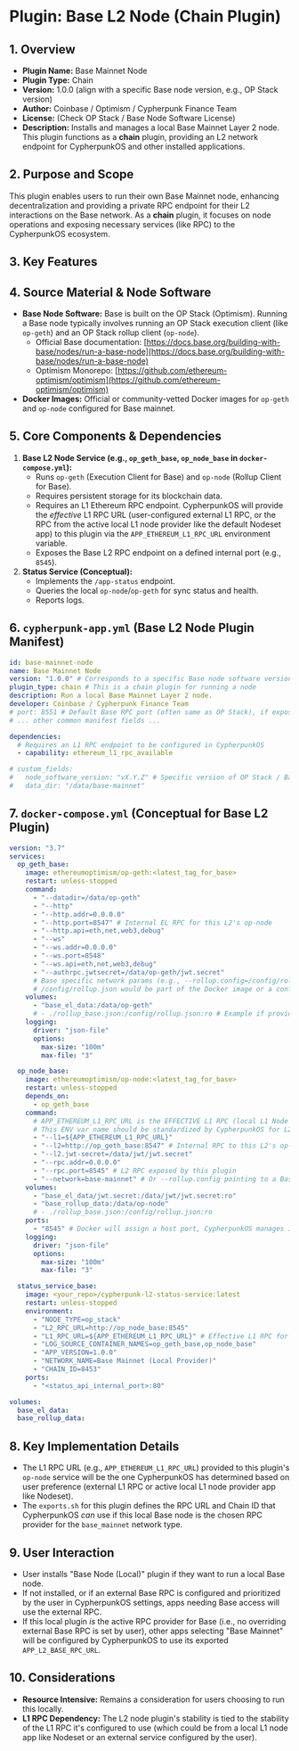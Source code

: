 # Plugin: Base L2 Node (Chain Plugin)

## 1. Overview

- **Plugin Name:** Base Mainnet Node
- **Plugin Type:** Chain
- **Version:** 1.0.0 (align with a specific Base node version, e.g., OP Stack version)
- **Author:** Coinbase / Optimism / Cypherpunk Finance Team
- **License:** (Check OP Stack / Base Node Software License)
- **Description:** Installs and manages a local Base Mainnet Layer 2 node. This plugin functions as a **chain** plugin, providing an L2 network endpoint for CypherpunkOS and other installed applications.

## 2. Purpose and Scope

This plugin enables users to run their own Base Mainnet node, enhancing decentralization and providing a private RPC endpoint for their L2 interactions on the Base network. As a **chain** plugin, it focuses on node operations and exposing necessary services (like RPC) to the CypherpunkOS ecosystem.

## 3. Key Features

## 4. Source Material & Node Software

*   **Base Node Software:** Base is built on the OP Stack (Optimism). Running a Base node typically involves running an OP Stack execution client (like `op-geth`) and an OP Stack rollup client (`op-node`).
    *   Official Base documentation: [https://docs.base.org/building-with-base/nodes/run-a-base-node](https://docs.base.org/building-with-base/nodes/run-a-base-node)
    *   Optimism Monorepo: [https://github.com/ethereum-optimism/optimism](https://github.com/ethereum-optimism/optimism)
*   **Docker Images:** Official or community-vetted Docker images for `op-geth` and `op-node` configured for Base mainnet.

## 5. Core Components & Dependencies

1.  **Base L2 Node Service (e.g., `op_geth_base`, `op_node_base` in `docker-compose.yml`):**
    *   Runs `op-geth` (Execution Client for Base) and `op-node` (Rollup Client for Base).
    *   Requires persistent storage for its blockchain data.
    *   Requires an L1 Ethereum RPC endpoint. CypherpunkOS will provide the *effective* L1 RPC URL (user-configured external L1 RPC, or the RPC from the active local L1 node provider like the default Nodeset app) to this plugin via the `APP_ETHEREUM_L1_RPC_URL` environment variable.
    *   Exposes the Base L2 RPC endpoint on a defined internal port (e.g., `8545`).
2.  **Status Service (Conceptual):**
    *   Implements the `/app-status` endpoint.
    *   Queries the local `op-node`/`op-geth` for sync status and health.
    *   Reports logs.

## 6. `cypherpunk-app.yml` (Base L2 Node Plugin Manifest)

```yaml
id: base-mainnet-node
name: Base Mainnet Node
version: "1.0.0" # Corresponds to a specific Base node software version bundle
plugin_type: chain # This is a chain plugin for running a node
description: Run a local Base Mainnet Layer 2 node.
developer: Coinbase / Cypherpunk Finance Team
# port: 8551 # Default Base RPC port (often same as OP Stack), if exposed by this plugin
# ... other common manifest fields ...

dependencies:
  # Requires an L1 RPC endpoint to be configured in CypherpunkOS
  - capability: ethereum_l1_rpc_available

# custom_fields:
#   node_software_version: "vX.Y.Z" # Specific version of OP Stack / Base node software
#   data_dir: "/data/base-mainnet"
```

## 7. `docker-compose.yml` (Conceptual for Base L2 Plugin)

```yaml
version: "3.7"
services:
  op_geth_base:
    image: ethereumoptimism/op-geth:<latest_tag_for_base>
    restart: unless-stopped
    command:
      - "--datadir=/data/op-geth"
      - "--http"
      - "--http.addr=0.0.0.0"
      - "--http.port=8547" # Internal EL RPC for this L2's op-node
      - "--http.api=eth,net,web3,debug"
      - "--ws"
      - "--ws.addr=0.0.0.0"
      - "--ws.port=8548"
      - "--ws.api=eth,net,web3,debug"
      - "--authrpc.jwtsecret=/data/op-geth/jwt.secret"
      # Base specific network params (e.g., --rollup.config=/config/rollup.json)
      # /config/rollup.json would be part of the Docker image or a configmap
    volumes:
      - "base_el_data:/data/op-geth"
      # - ./rollup_base.json:/config/rollup.json:ro # Example if providing custom rollup config
    logging:
      driver: "json-file"
      options:
        max-size: "100m"
        max-file: "3"

  op_node_base:
    image: ethereumoptimism/op-node:<latest_tag_for_base>
    restart: unless-stopped
    depends_on:
      - op_geth_base
    command:
      # APP_ETHEREUM_L1_RPC_URL is the EFFECTIVE L1 RPC (local L1 Node App or user's external L1)
      # This ENV var name should be standardized by CypherpunkOS for L2 plugins needing L1 RPC.
      - "--l1=${APP_ETHEREUM_L1_RPC_URL}"
      - "--l2=http://op_geth_base:8547" # Internal RPC to this L2's op-geth
      - "--l2.jwt-secret=/data/jwt/jwt.secret"
      - "--rpc.addr=0.0.0.0"
      - "--rpc.port=8545" # L2 RPC exposed by this plugin
      - "--network=base-mainnet" # Or --rollup.config pointing to a Base config file
    volumes:
      - "base_el_data/jwt.secret:/data/jwt/jwt.secret:ro"
      - "base_rollup_data:/data/op-node"
      # - ./rollup_base.json:/config/rollup.json:ro
    ports:
      - "8545" # Docker will assign a host port, CypherpunkOS manages internal access via service name
    logging:
      driver: "json-file"
      options:
        max-size: "100m"
        max-file: "3"

  status_service_base:
    image: <your_repo>/cypherpunk-l2-status-service:latest
    restart: unless-stopped
    environment:
      - "NODE_TYPE=op_stack"
      - "L2_RPC_URL=http://op_node_base:8545"
      - "L1_RPC_URL=${APP_ETHEREUM_L1_RPC_URL}" # Effective L1 RPC for status checks
      - "LOG_SOURCE_CONTAINER_NAMES=op_geth_base,op_node_base"
      - "APP_VERSION=1.0.0"
      - "NETWORK_NAME=Base Mainnet (Local Provider)"
      - "CHAIN_ID=8453"
    ports:
      - "<status_api_internal_port>:80"

volumes:
  base_el_data:
  base_rollup_data:
```

## 8. Key Implementation Details
*   The L1 RPC URL (e.g., `APP_ETHEREUM_L1_RPC_URL`) provided to this plugin's `op-node` service will be the one CypherpunkOS has determined based on user preference (external L1 RPC or active local L1 node provider app like Nodeset).
*   The `exports.sh` for this plugin defines the RPC URL and Chain ID that CypherpunkOS *can* use if this local Base node is the chosen RPC provider for the `base_mainnet` network type.

## 9. User Interaction
*   User installs "Base Node (Local)" plugin if they want to run a local Base node.
*   If not installed, or if an external Base RPC is configured and prioritized by the user in CypherpunkOS settings, apps needing Base access will use the external RPC.
*   If this local plugin *is* the active RPC provider for Base (i.e., no overriding external Base RPC is set by user), other apps selecting "Base Mainnet" will be configured by CypherpunkOS to use its exported `APP_L2_BASE_RPC_URL`.

## 10. Considerations
*   **Resource Intensive:** Remains a consideration for users choosing to run this locally.
*   **L1 RPC Dependency:** The L2 node plugin's stability is tied to the stability of the L1 RPC it's configured to use (which could be from a local L1 node app like Nodeset or an external service configured by the user). 